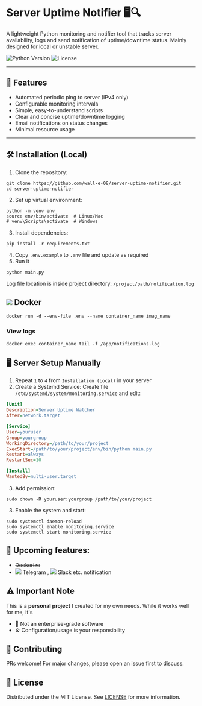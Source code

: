 # Server Uptime Notifier 🖥️🔍

A lightweight Python monitoring and notifier tool that tracks server availability, logs and send notification of uptime/downtime status. Mainly designed for local or unstable server.

![Python Version](https://img.shields.io/badge/python-3.7+-blue.svg)
![License](https://img.shields.io/badge/license-MIT-green.svg)

---
## 🚀 Features

- Automated periodic ping to server (IPv4 only)  
- Configurable monitoring intervals  
- Simple, easy-to-understand scripts  
- Clear and concise uptime/downtime logging  
- Email notifications on status changes  
- Minimal resource usage 

---
## 🛠️ Installation (Local)

1. Clone the repository:
```shell
git clone https://github.com/wall-e-08/server-uptime-notifier.git
cd server-uptime-notifier
```

2. Set up virtual environment:
```shell
python -m venv env
source env/bin/activate  # Linux/Mac
# venv\Scripts\activate  # Windows
```

3. Install dependencies:
```shell
pip install -r requirements.txt
```

4. Copy `.env.example` to `.env` file and update as required
5. Run it
```shell
python main.py
```
Log file location is inside project directory: `/project/path/notification.log`

## ![](https://img.shields.io/badge/-%230db7ed.svg?style=for-the-badge&logo=docker&logoColor=white&style=flat) Docker
```shell
docker run -d --env-file .env --name container_name imag_name
```
### View logs
```shell
docker exec container_name tail -f /app/notifications.log
```

## 🖥️ Server Setup Manually

1. Repeat `1` to `4` from `Installation (Local)` in your server
2. Create a Systemd Service:
Create file `/etc/systemd/system/monitoring.service` and edit:
```ini
[Unit]
Description=Server Uptime Watcher
After=network.target

[Service]
User=youruser
Group=yourgroup
WorkingDirectory=/path/to/your/project
ExecStart=/path/to/your/project/env/bin/python main.py
Restart=always
RestartSec=10

[Install]
WantedBy=multi-user.target
```
3. Add permission:
```shell
sudo chown -R youruser:yourgroup /path/to/your/project
```
3. Enable the system and start:
```shell
sudo systemctl daemon-reload
sudo systemctl enable monitoring.service
sudo systemctl start monitoring.service
```

## 🔮 Upcoming features:
- ~~Dockerize~~
- ![](https://img.shields.io/badge/-%230087CC.svg?logo=telegram&logoColor=white) Telegram
, ![](https://img.shields.io/badge/-%237A42F4.svg?logo=slack&logoColor=white) Slack
 etc. notification

## ⚠️ Important Note
This is a **personal project** I created for my own needs. While it works well for me, it's 
- 🚫 Not an enterprise-grade software
- ⚙️ Configuration/usage is your responsibility

## 🤝 Contributing
PRs welcome! For major changes, please open an issue first to discuss.

## 📄 License
Distributed under the MIT License. See [LICENSE](https://github.com/wall-e-08/server-uptime-notifier/blob/master/LICENSE) for more information.